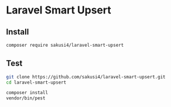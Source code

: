 # Laravel Smart Upsert
## Install

```bash
composer require sakusi4/laravel-smart-upsert
```

## Test
```bash
git clone https://github.com/sakusi4/laravel-smart-upsert.git
cd laravel-smart-upsert

composer install
vendor/bin/pest
```
